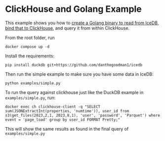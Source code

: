 # ClickHouse and Golang Example

This example shows you how to [create a Golang binary to read from IceDB](/ch/user_scripts/main.go), [bind that to ClickHouse](/ch/functions/get_files_function.xml), and query it from within ClickHouse.

From the root folder, run

```
docker compose up -d
```

Install the requirements:

```
pip install duckdb git+https://github.com/danthegoodman1/icedb
```

Then run the simple example to make sure you have some data in IceDB:

```
python examples/simple.py
```

To run the query against clickhouse just like the DuckDB example in `examples/simple.py`, run:
```
docker exec ch clickhouse-client -q "SELECT sum(JSONExtractInt(properties, 'numtime')), user_id from s3(get_files(2023,2,1, 2023,8,1), 'user', 'password', 'Parquet') where event = 'page_load' group by user_id FORMAT Pretty;"
```

This will show the same results as found in the final query of `examples/simple.py`
